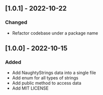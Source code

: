 ## [1.0.1] - 2022-10-22
### Changed

- Refactor codebase under a package name

## [1.0.0] - 2022-10-15
### Added
- Add NaughtyStrings data into a single file
- Add enum for all types of strings
- Add public method to access data
- Add MIT LICENSE
